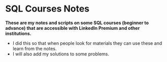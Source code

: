 # SQL Courses Notes
<b>These are my notes and scripts on some SQL courses (beginner to advance) that are accessible with LinkedIn Premium and other institutions.</b> <br>
- I did this so that when people look for materials they can use these and learn from the notes.<br>
- I will also add my solutions to some problems.

<!-- TODO: Create a table of contents for each course>
<!-- TODO: Edit more>

